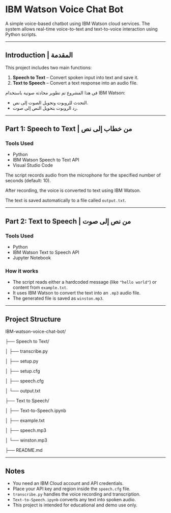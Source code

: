 # IBM Watson Voice Chat Bot

A simple voice-based chatbot using IBM Watson cloud services. The system allows real-time voice-to-text and text-to-voice interaction using Python scripts.

---

##  Introduction | المقدمة

This project includes two main functions:

1. **Speech to Text** – Convert spoken input into text and save it.
2. **Text to Speech** – Convert a text response into an audio file.

في هذا المشروع تم تطوير محادثة صوتية باستخدام IBM Watson:  
- التحدث للروبوت وتحويل الصوت إلى نص.  
- رد الروبوت بتحويل النص إلى صوت.

---

##  Part 1: Speech to Text | من خطاب إلى نص

###  Tools Used  
- Python  
- IBM Watson Speech to Text API  
- Visual Studio Code  



The script records audio from the microphone for the specified number of seconds (default: 10).

After recording, the voice is converted to text using IBM Watson.

The text is saved automatically to a file called `output.txt`.

---

##  Part 2: Text to Speech | من نص إلى صوت

###  Tools Used
- Python  
- IBM Watson Text to Speech API  
- Jupyter Notebook

###  How it works
- The script reads either a hardcoded message (like `"hello world"`) or content from `example.txt`.  
- It uses IBM Watson to convert the text into an `.mp3` audio file.  
- The generated file is saved as `winston.mp3`.

---

##  Project Structure

IBM-watson-voice-chat-bot/

├── Speech to Text/

│   ├── transcribe.py

│   ├── setup.py

│   ├── setup.cfg

│   ├── speech.cfg

│   └── output.txt

├── Text to Speech/

│   ├── Text-to-Speech.ipynb

│   ├── example.txt

│   ├── speech.mp3

│   └── winston.mp3

├── README.md

---

##  Notes

- You need an IBM Cloud account and API credentials.  
- Place your API key and region inside the `speech.cfg` file.  
- `transcribe.py` handles the voice recording and transcription.  
- `Text-to-Speech.ipynb` converts any text into spoken audio.  
- This project is intended for educational and demo use only.
